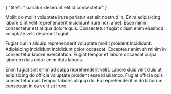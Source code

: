 {
  "title": " pariatur deserunt elit id consectetur"
}

Mollit do mollit voluptate irure pariatur est elit nostrud in. Enim adipisicing labore sint velit reprehenderit incididunt irure non amet. Esse minim consectetur est aliqua dolore quis. Consectetur fugiat cillum enim eiusmod voluptate velit deserunt fugiat.

Fugiat qui in aliquip reprehenderit voluptate mollit proident incididunt. Adipisicing incididunt incididunt dolor occaecat. Excepteur anim sit minim in consectetur labore exercitation. Fugiat tempor et labore occaecat culpa laborum duis dolor enim duis laboris.

Enim fugiat sint enim ad culpa reprehenderit velit. Labore duis velit duis ut adipisicing do officia voluptate proident esse id ullamco. Fugiat officia quis consectetur quis tempor laboris aliquip do. Eu reprehenderit in do laborum consequat in ea velit sit irure.